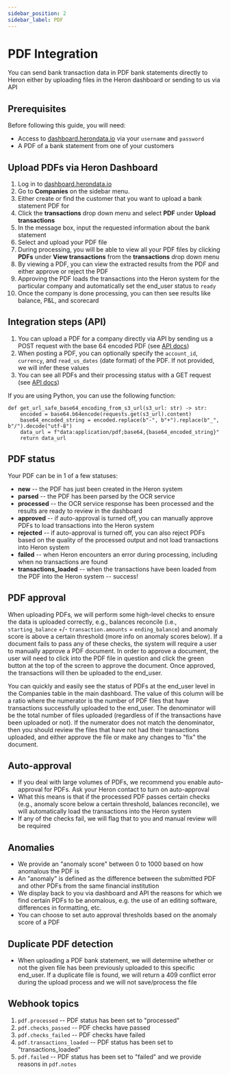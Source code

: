 ```yaml
---
sidebar_position: 2
sidebar_label: PDF
---
```


# PDF Integration

You can send bank transaction data in PDF bank statements directly to Heron either by uploading files in the Heron dashboard or sending to us via API

## Prerequisites

Before following this guide, you will need:

-   Access to [dashboard.herondata.io](http://dashboard.herondata.io) via your `username` and `password`
-   A PDF of a bank statement from one of your customers

## Upload PDFs via Heron Dashboard

1. Log in to [dashboard.herondata.io](http://dashboard.herondata.io)
2. Go to **Companies** on the sidebar menu.
3. Either create or find the customer that you want to upload a bank statement PDF for
4. Click the **transactions** drop down menu and select **PDF** under **Upload transactions**
5. In the message box, input the requested information about the bank statement
6. Select and upload your PDF file
7. During processing, you will be able to view all your PDF files by clicking **PDFs** under **View transactions** from the **transactions** drop down menu
8. By viewing a PDF, you can view the extracted results from the PDF and either approve or reject the PDF
9. Approving the PDF loads the transactions into the Heron system for the particular company and automatically set the end_user status to `ready`
10. Once the company is done processing, you can then see results like balance, P&L, and scorecard

## Integration steps (API)

1. You can upload a PDF for a company directly via API by sending us a POST request with the base 64 encoded PDF (see [API docs](https://docs.herondata.io/api#tag/EndUserIntegrations/paths/~1api~1end_users~1{end_user_id_or_heron_id}~1pdfs~1v1/post))
2. When posting a PDF, you can optionally specify the `account_id`, `currency`, and `read_us_dates` (date format) of the PDF. If not provided, we will infer these values
3. You can see all PDFs and their processing status with a GET request (see [API docs](https://docs.herondata.io/api#tag/EndUserIntegrations/paths/~1api~1end_users~1{end_user_id_or_heron_id}~1pdfs/get))

If you are using Python, you can use the following function:

```
def get_url_safe_base64_encoding_from_s3_url(s3_url: str) -> str:
    encoded = base64.b64encode(requests.get(s3_url).content)
    base64_encoded_string = encoded.replace(b"-", b"+").replace(b"_", b"/").decode("utf-8")
    data_url = f"data:application/pdf;base64,{base64_encoded_string}"
    return data_url
```

## PDF status

Your PDF can be in 1 of a few statuses:

-   **new** -- the PDF has just been created in the Heron system
-   **parsed** -- the PDF has been parsed by the OCR service
-   **processed** -- the OCR service response has been processed and the results are ready to review in the dashboard
-   **approved** -- if auto-approval is turned off, you can manually approve PDFs to load transactions into the Heron system
-   **rejected** -- if auto-approval is turned off, you can also reject PDFs based on the quality of the processed output and not load transactions into Heron system
-   **failed** -- when Heron encounters an error during processing, including when no transactions are found
-   **transactions_loaded** -- when the transactions have been loaded from the PDF into the Heron system -- success!

## PDF approval

When uploading PDFs, we will perform some high-level checks to ensure the data is uploaded correctly, e.g., balances reconcile (i.e., `starting_balance` +/- `transaction.amounts` = `ending_balance`) and anomaly score is above a certain threshold (more info on anomaly scores below). If a document fails to pass any of these checks, the system will require a user to manually approve a PDF document. In order to approve a document, the user will need to click into the PDF file in question and click the green button at the top of the screen to approve the document. Once approved, the transactions will then be uploaded to the end_user. 

You can quickly and easily see the status of PDFs at the end_user level in the Companies table in the main dashboard. The value of this column will be a ratio where the numerator is the number of PDF files that have transactions successfully uploaded to the end_user. The denominator will be the total number of files uploaded (regardless of if the transactions have been uploaded or not). If the numerator does not match the denominator, then you should review the files that have not had their transactions uploaded, and either approve the file or make any changes to "fix" the document.

## Auto-approval

-   If you deal with large volumes of PDFs, we recommend you enable auto-approval for PDFs. Ask your Heron contact to turn on auto-approval
-   What this means is that if the processed PDF passes certain checks (e.g., anomaly score below a certain threshold, balances reconcile), we will automatically load the transactions into the Heron system
-   If any of the checks fail, we will flag that to you and manual review will be required

## Anomalies

-   We provide an "anomaly score" between 0 to 1000 based on how anomalous the PDF is
-   An "anomaly" is defined as the difference between the submitted PDF and other PDFs from the same financial institution
-   We display back to you via dashboard and API the reasons for which we find certain PDFs to be anomalous, e.g. the use of an editing software, differences in formatting, etc.
-   You can choose to set auto approval thresholds based on the anomaly score of a PDF

## Duplicate PDF detection
-   When uploading a PDF bank statement, we will determine whether or not the given file has been previously uploaded to this specific end_user. If a duplicate file is found, we will return a 409 conflict error during the upload process and we will not save/process the file

## Webhook topics
1. `pdf.processed` -- PDF status has been set to "processed"
2. `pdf.checks_passed` -- PDF checks have passed
3. `pdf.checks_failed` -- PDF checks have failed
4. `pdf.transactions_loaded` -- PDF status has been set to "transactions_loaded"
5. `pdf.failed` -- PDF status has been set to "failed" and we provide reasons in `pdf.notes`